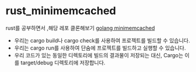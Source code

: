 # rust_minimemcached

rust를 공부하면서 ,해당 레포 클론해보기 [golang minimemcached](https://github.com/gitdog01/minimemcached)

- 우리는 cargo build나 cargo check를 사용하여 프로젝트를 빌드할 수 있습니다.
- 우리는 cargo run를 사용하여 단숨에 프로젝트를 빌드하고 실행할 수 있습니다.
- 우리 코드가 있는 동일한 디렉토리에 빌드의 결과물이 저장되는 대신, Cargo는 이를 target/debug 디렉토리에 저장합니다.
